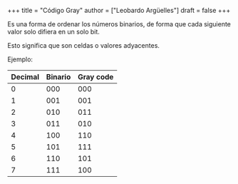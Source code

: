 +++
title = "Código Gray"
author = ["Leobardo Argüelles"]
draft = false
+++

Es una forma de ordenar los números binarios, de forma que cada siguiente
valor solo difiera en un solo bit.

Esto significa que son celdas o valores adyacentes.

Ejemplo:

| Decimal | Binario | Gray code |
|---------|---------|-----------|
| 0       | 000     | 000       |
| 1       | 001     | 001       |
| 2       | 010     | 011       |
| 3       | 011     | 010       |
| 4       | 100     | 110       |
| 5       | 101     | 111       |
| 6       | 110     | 101       |
| 7       | 111     | 100       |
